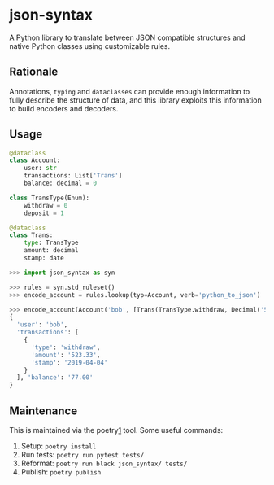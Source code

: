 # json-syntax

A Python library to translate between JSON compatible structures and native Python classes using customizable rules.

## Rationale

Annotations, `typing` and `dataclasses` can provide enough information to fully describe the structure of data, and this library exploits this information to build encoders and decoders.

## Usage

```python
@dataclass
class Account:
    user: str
    transactions: List['Trans']
    balance: decimal = 0

class TransType(Enum):
    withdraw = 0
    deposit = 1

@dataclass
class Trans:
    type: TransType
    amount: decimal
    stamp: date

>>> import json_syntax as syn

>>> rules = syn.std_ruleset()
>>> encode_account = rules.lookup(typ=Account, verb='python_to_json')

>>> encode_account(Account('bob', [Trans(TransType.withdraw, Decimal('523.33'), date(2019, 4, 4))], Decimal('77.00')))
{
  'user': 'bob',
  'transactions': [
    {
      'type': 'withdraw',
      'amount': '523.33',
      'stamp': '2019-04-04'
    }
  ], 'balance': '77.00'
}
```

## Maintenance

This is maintained via the poetry[1][] tool. Some useful commands:

1. Setup: `poetry install`
2. Run tests: `poetry run pytest tests/`
3. Reformat: `poetry run black json_syntax/ tests/`
4. Publish: `poetry publish`

[1]: https://poetry.eustace.io/docs/#installation
